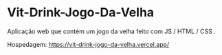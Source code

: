 # Vit-Drink-Jogo-Da-Velha

Aplicação web que contém um jogo da velha feito com JS / HTML / CSS .

Hospedagem: https://vit-drink-jogo-da-velha.vercel.app/

